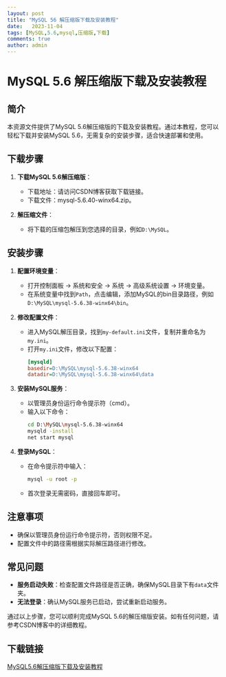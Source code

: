 ```yaml
---
layout: post
title: "MySQL 56 解压缩版下载及安装教程"
date:   2023-11-04
tags: [MySQL,5.6,mysql,压缩版,下载]
comments: true
author: admin
---
```

# MySQL 5.6 解压缩版下载及安装教程

## 简介
本资源文件提供了MySQL 5.6解压缩版的下载及安装教程。通过本教程，您可以轻松下载并安装MySQL 5.6，无需复杂的安装步骤，适合快速部署和使用。

## 下载步骤
1. **下载MySQL 5.6解压缩版**：
   - 下载地址：请访问CSDN博客获取下载链接。
   - 下载文件：mysql-5.6.40-winx64.zip。

2. **解压缩文件**：
   - 将下载的压缩包解压到您选择的目录，例如`D:\MySQL`。

## 安装步骤
1. **配置环境变量**：
   - 打开控制面板 -> 系统和安全 -> 系统 -> 高级系统设置 -> 环境变量。
   - 在系统变量中找到`Path`，点击编辑，添加MySQL的bin目录路径，例如`D:\MySQL\mysql-5.6.38-winx64\bin`。

2. **修改配置文件**：
   - 进入MySQL解压目录，找到`my-default.ini`文件，复制并重命名为`my.ini`。
   - 打开`my.ini`文件，修改以下配置：
     ```ini
     [mysqld]
     basedir=D:\MySQL\mysql-5.6.38-winx64
     datadir=D:\MySQL\mysql-5.6.38-winx64\data
     ```

3. **安装MySQL服务**：
   - 以管理员身份运行命令提示符（cmd）。
   - 输入以下命令：
     ```bash
     cd D:\MySQL\mysql-5.6.38-winx64
     mysqld -install
     net start mysql
     ```

4. **登录MySQL**：
   - 在命令提示符中输入：
     ```bash
     mysql -u root -p
     ```
   - 首次登录无需密码，直接回车即可。

## 注意事项
- 确保以管理员身份运行命令提示符，否则权限不足。
- 配置文件中的路径需根据实际解压路径进行修改。

## 常见问题
- **服务启动失败**：检查配置文件路径是否正确，确保MySQL目录下有`data`文件夹。
- **无法登录**：确认MySQL服务已启动，尝试重新启动服务。

通过以上步骤，您可以顺利完成MySQL 5.6的解压缩版安装。如有任何问题，请参考CSDN博客中的详细教程。

## 下载链接

[MySQL5.6解压缩版下载及安装教程](https://pan.quark.cn/s/0b80dea04d7c)